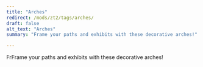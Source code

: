 ```yaml
---
title: "Arches"
redirect: /mods/zt2/tags/arches/
draft: false
alt_text: "Arches"
summary: "Frame your paths and exhibits with these decorative arches!"

---
```


FrFrame your paths and exhibits with these decorative arches!